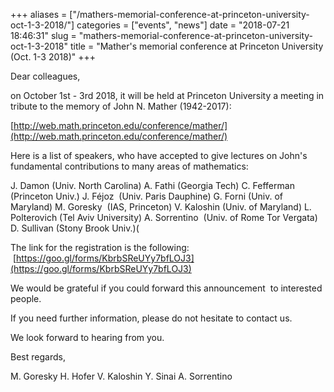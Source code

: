 +++
aliases = ["/mathers-memorial-conference-at-princeton-university-oct-1-3-2018/"]
categories = ["events", "news"]
date = "2018-07-21 18:46:31"
slug = "mathers-memorial-conference-at-princeton-university-oct-1-3-2018"
title = "Mather's memorial conference at Princeton University (Oct. 1-3 2018)"
+++

Dear colleagues,

on October 1st - 3rd 2018, it will be held at Princeton University a
meeting in tribute to the memory of John N. Mather (1942-2017):

[http://web.math.princeton.edu/conference/mather/](http://web.math.princeton.edu/conference/mather/)

Here is a list of speakers, who have accepted to give lectures on John's
fundamental contributions to many areas of mathematics:

J. Damon (Univ. North Carolina) A. Fathi (Georgia Tech) C. Fefferman
(Princeton Univ.) J. Féjoz  (Univ. Paris Dauphine) G. Forni (Univ. of
Maryland) M. Goresky  (IAS, Princeton) V. Kaloshin (Univ. of Maryland)
L. Polterovich (Tel Aviv University) A. Sorrentino  (Univ. of Rome Tor
Vergata) D. Sullivan (Stony Brook Univ.)(

The link for the registration is the following:
 [https://goo.gl/forms/KbrbSReUYy7bfLOJ3](https://goo.gl/forms/KbrbSReUYy7bfLOJ3)

We would be grateful if you could forward this announcement  to
interested people.

If you need further information, please do not hesitate to contact us.

We look forward to hearing from you.

Best regards,

M. Goresky H. Hofer V. Kaloshin Y. Sinai A. Sorrentino
